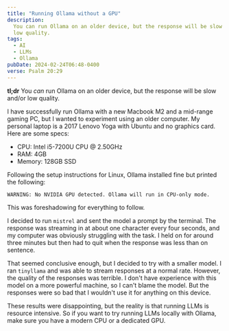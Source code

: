```yaml
---
title: "Running Ollama without a GPU"
description:
  You can run Ollama on an older device, but the response will be slow and/or
  low quality.
tags:
  - AI
  - LLMs
  - Ollama
pubDate: 2024-02-24T06:48-0400
verse: Psalm 20:29
---
```


**tl;dr** You _can_ run Ollama on an older device, but the response will be slow
and/or low quality.

I have successfully run Ollama with a new Macbook M2 and a mid-range gaming PC,
but I wanted to experiment using an older computer. My personal laptop is a 2017
Lenovo Yoga with Ubuntu and no graphics card. Here are some specs:

- CPU: Intel i5-7200U CPU @ 2.50GHz
- RAM: 4GB
- Memory: 128GB SSD

Following the setup instructions for Linux, Ollama installed fine but printed
the following:

```
WARNING: No NVIDIA GPU detected. Ollama will run in CPU-only mode.
```

This was foreshadowing for everything to follow.

I decided to run `mistrel` and sent the model a prompt by the terminal. The
response was streaming in at about one character every four seconds, and my
computer was obviously struggling with the task. I held on for around three
minutes but then had to quit when the response was less than on sentence.

That seemed conclusive enough, but I decided to try with a smaller model. I ran
`tinyllama` and was able to stream responses at a normal rate. However, the
quality of the responses was terrible. I don't have experience with this model
on a more powerful machine, so I can't blame the model. But the responses were
so bad that I wouldn't use it for anything on this device.

These results were disappointing, but the reality is that running LLMs is
resource intensive. So if you want to try running LLMs locally with Ollama, make
sure you have a modern CPU or a dedicated GPU.
